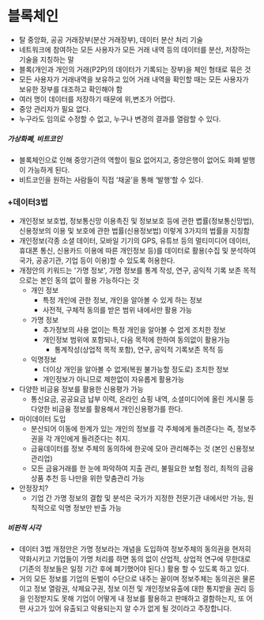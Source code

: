# 블록체인

- 탈 중앙화, 공공 거래장부(분산 거래장부), 데이터 분산 처리 기술
- 네트워크에 참여하는 모든 사용자가 모든 거래 내역 등의 데이터를 분산, 저장하는 기술을 지칭하는 말
- 블록(개인과 개인의 거래(P2P)의 데이터가 기록되는 장부)을 체인 형태로 묶은 것
- 모든 사용자가 거래내역을 보유하고 있어 거래 내역을 확인할 때는 모든 사용자가 보유한 장부를 대조하고 확인해야 함
- 여러 명이 데이터를 저장하기 때문에 위,변조가 어렵다.
- 중앙 관리자가 필요 없다. 
- 누구라도 임의로 수정할 수 없고, 누구나 변경의 결과를 열람할 수 있다.

##### 가상화폐, 비트코인

- 블록체인으로 인해 중앙기관의 역할이 필요 없어지고, 중앙은행이 없어도 화폐 발행이 가능하게 된다. 
- 비트코인을 원하는 사람들이 직접 ‘채굴’을 통해 ‘발행’할 수 있다.



### +데이터3법

- 개인정보 보호법, 정보통신망 이용촉진 및 정보보호 등에 관한 볍률(정보통신망법), 신용정보의 이용 및 보호에 관한 법률(신용정보법) 이렇게 3가지의 법률을 지칭함
- 개인정보(각종 소셜 데이터, 모바일 기기의 GPS, 유튜브 등의 멀티미디어 데이터, 휴대폰 통신, 신용카드 이용에 따른 개인정보 등)를 데이터로 활용(수집 및 분석하여 국가, 공공기관, 기업 등이 이용)할 수 있도록 허용한다.
- 개정안의 키워드는 '가명 정보', 가명 정보를 통계 작성, 연구, 공익적 기록 보존 목적으로는 본인 동의 없이 활용 가능하다는 것
  - 개인 정보 
    - 특정 개인에 관한 정보, 개인을 알아볼 수 있게 하는 정보
    - 사전적, 구체적 동의를 받은 범위 내에서만 활용 가능
  - 가명 정보
    - 추가정보의 사용 없이는 특정 개인을 알아볼 수 없게 조치한 정보 
    - 개인정보 범위에 포함되나, 다음 목적에 한하여 동의없이 활용가능
      - 통계작성(상업적 목적 포함), 연구, 공익적 기록보존 목적 등
  - 익명정보
    - 더이상 개인을 알아볼 수 없게(복원 불가능할 정도로) 조치한 정보
    - 개인정보가 아니므로 제한없이 자유롭게 활용가능
- 다양한 비금융 정보를 활용한 신용평가 가능
  - 통신요금, 공공요금 납부 이력, 온라인 쇼핑 내역, 소셜미디어에 올린 게시물 등 다양한 비금융 정보를 활용해서 개인신용평가를 한다.
- 마이데이터 도입
  - 분산되어 이동에 한계가 있는 개인의 정보를 각 주체에게 돌려준다는 즉, 정보주권을 각 개인에게 돌려준다는 취지.
  - 금융데이터를 정보 주체의 동의하에 한곳에 모아 관리해주는 것 (본인 신용정보 관리업)
  - 모든 금융거래를 한 눈에 파악하여 지출 관리, 불필요한 보험 정리, 최적의 금융상품 추천 등 나만을 위한 맞춤관리 가능
- 안정장치?
  - 기업 간 가명 정보의 결합 및 분석은 국가가 지정한 전문기관 내에서만 가능, 원칙적으로 익명 정보만 반출 가능

##### 비판적 시각

- 데이터 3법 개정안은 가명 정보라는 개념을 도입하여 정보주체의 동의권을 현저히 약화시키고 기업들이 가명 처리를 하면 동의 없이 산업적, 상업적 연구에 무한대로(기존의 정보들은 일정 기간 후에 폐기했어야 된다.) 활용 할 수 있도록 하고 있다.
- 거의 모든 정보를 기업의 돈벌이 수단으로 내주는 꼴이며 정보주체는 동의권은 물론이고 정보 열람권, 삭제요구권, 정보 이전 및 개인정보유출에 대한 통지받을 권리 등을 인정받지도 못해 기업이 어떻게 내 정보를 활용하고 판매하고 결함하는지, 또 어떤 사고가 있어 유출되고 악용되는지 알 수가 없게 될 것이라고 주장합니다.